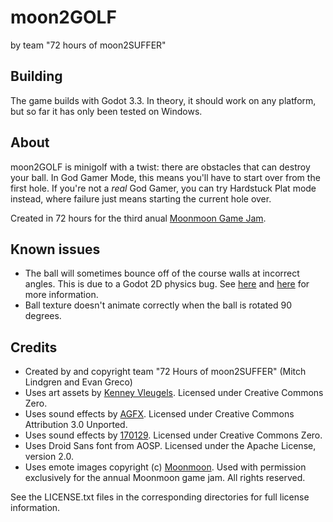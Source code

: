 # moon2GOLF
by team "72 hours of moon2SUFFER"

## Building
The game builds with Godot 3.3. In theory, it should work on any platform, but so far it has only been tested on Windows.

## About
moon2GOLF is minigolf with a twist: there are obstacles that can destroy your ball. In God Gamer Mode, this means you'll have to start over from the first hole. If you're not a _real_ God Gamer, you can try Hardstuck Plat mode instead, where failure just means starting the current hole over.

Created in 72 hours for the third anual [Moonmoon Game Jam](https://jam.moon2.tv/).

## Known issues
 - The ball will sometimes bounce off of the course walls at incorrect angles. This is due to a Godot 2D physics bug. See [here](https://github.com/godotengine/godot/issues/32138) and [here](https://github.com/godotengine/godot/issues/28438) for more information.
 - Ball texture doesn't animate correctly when the ball is rotated 90 degrees.

## Credits

- Created by and copyright team "72 Hours of moon2SUFFER" (Mitch Lindgren and Evan Greco)
- Uses art assets by [Kenney Vleugels](https://kenney.nl/). Licensed under Creative Commons Zero.
- Uses sound effects by [AGFX](https://freesound.org/people/AGFX/sounds/20428/). Licensed under Creative Commons Attribution 3.0 Unported.
- Uses sound effects by [170129](https://freesound.org/people/170129/sounds/408260/). Licensed under Creative Commons Zero.
- Uses Droid Sans font from AOSP. Licensed under the Apache License, version 2.0.
- Uses emote images copyright (c) [Moonmoon](https://twitch.tv/moonmoon). Used with permission exclusively for the annual Moonmoon game jam. All rights reserved.

See the LICENSE.txt files in the corresponding directories for full license information.